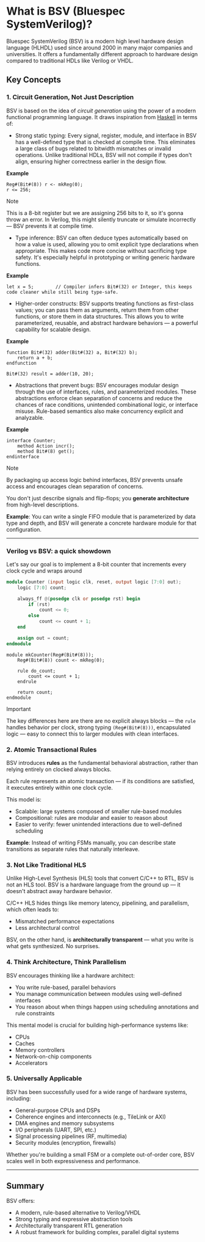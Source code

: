 # What is BSV (Bluespec SystemVerilog)?

Bluespec SystemVerilog (BSV) is a modern high level hardware design language (HLHDL) used since around 2000 in many major companies and universities. It offers a fundamentally different approach to hardware design compared to traditional HDLs like Verilog or VHDL.

## Key Concepts

### 1. Circuit Generation, Not Just Description

BSV is based on the idea of *circuit generation* using the power of a modern functional programming language. It draws inspiration from [Haskell](https://en.wikipedia.org/wiki/Haskell) in terms of:
- Strong static typing: Every signal, register, module, and interface in BSV has a well-defined type that is checked at compile time. This eliminates a large class of bugs related to bitwidth mismatches or invalid operations. Unlike traditional HDLs, BSV will not compile if types don't align, ensuring higher correctness earlier in the design flow.

**Example**

```bsv
Reg#(Bit#(8)) r <- mkReg(0);
r <= 256;
```
> [!NOTE]
> This is a 8-bit register but we are assigning 256 bits to it, so it's gonna throw an error. In Verilog, this might silently truncate or simulate incorrectly — BSV prevents it at compile time.

- Type inference: BSV can often deduce types automatically based on how a value is used, allowing you to omit explicit type declarations when appropriate. This makes code more concise without sacrificing type safety. It's especially helpful in prototyping or writing generic hardware functions.

**Example**
```bsv
let x = 5;        // Compiler infers Bit#(32) or Integer, this keeps code cleaner while still being type-safe.
```

- Higher-order constructs: BSV supports treating functions as first-class values; you can pass them as arguments, return them from other functions, or store them in data structures. This allows you to write parameterized, reusable, and abstract hardware behaviors — a powerful capability for scalable design.

**Example**
```bsv
function Bit#(32) adder(Bit#(32) a, Bit#(32) b);
    return a + b;
endfunction

Bit#(32) result = adder(10, 20);
```

- Abstractions that prevent bugs: BSV encourages modular design through the use of interfaces, rules, and parameterized modules. These abstractions enforce clean separation of concerns and reduce the chances of race conditions, unintended combinational logic, or interface misuse. Rule-based semantics also make concurrency explicit and analyzable.

**Example**
```bsv
interface Counter;
    method Action incr();
    method Bit#(8) get();
endinterface
```

> [!NOTE]
> By packaging up access logic behind interfaces, BSV prevents unsafe access and encourages clean separation of concerns.

You don't just describe signals and flip-flops; you **generate architecture** from high-level descriptions.

**Example**: You can write a single FIFO module that is parameterized by data type and depth, and BSV will generate a concrete hardware module for that configuration.

---

### Verilog vs BSV: a quick showdown

Let's say our goal is to implement a 8-bit counter that increments every clock cycle and wraps around

```verilog
module Counter (input logic clk, reset, output logic [7:0] out);
    logic [7:0] count;

    always_ff @(posedge clk or posedge rst) begin
        if (rst)
            count <= 0;
        else
            count <= count + 1;
    end

    assign out = count;
endmodule
```

```bsv
module mkCounter(Reg#(Bit#(8)));
    Reg#(Bit#(8)) count <- mkReg(0);

    rule do_count;
        count <= count + 1;
    endrule

    return count;
endmodule
```

> [!IMPORTANT]
> The key differences here are there are no explicit always blocks — the `rule` handles behavior per clock, strong typing `(Reg#(Bit#(8)))`, encapsulated logic — easy to connect this to larger modules with clean interfaces. 

### 2. Atomic Transactional Rules

BSV introduces **rules** as the fundamental behavioral abstraction, rather than relying entirely on clocked always blocks.

Each rule represents an atomic transaction — if its conditions are satisfied, it executes entirely within one clock cycle.

This model is:
- Scalable: large systems composed of smaller rule-based modules
- Compositional: rules are modular and easier to reason about
- Easier to verify: fewer unintended interactions due to well-defined scheduling

**Example**: Instead of writing FSMs manually, you can describe state transitions as separate rules that naturally interleave.

### 3. Not Like Traditional HLS

Unlike High-Level Synthesis (HLS) tools that convert C/C++ to RTL, BSV is not an HLS tool. BSV is a hardware language from the ground up — it doesn't abstract away hardware behavior.

C/C++ HLS hides things like memory latency, pipelining, and parallelism, which often leads to:
- Mismatched performance expectations
- Less architectural control

BSV, on the other hand, is **architecturally transparent** — what you write is what gets synthesized. No surprises.

### 4. Think Architecture, Think Parallelism

BSV encourages thinking like a hardware architect:
- You write rule-based, parallel behaviors
- You manage communication between modules using well-defined interfaces
- You reason about when things happen using scheduling annotations and rule constraints

This mental model is crucial for building high-performance systems like:
- CPUs
- Caches
- Memory controllers
- Network-on-chip components
- Accelerators

### 5. Universally Applicable

BSV has been successfully used for a wide range of hardware systems, including:
- General-purpose CPUs and DSPs
- Coherence engines and interconnects (e.g., TileLink or AXI)
- DMA engines and memory subsystems
- I/O peripherals (UART, SPI, etc.)
- Signal processing pipelines (RF, multimedia)
- Security modules (encryption, firewalls)

Whether you're building a small FSM or a complete out-of-order core, BSV scales well in both expressiveness and performance.

---

## Summary

BSV offers:
- A modern, rule-based alternative to Verilog/VHDL
- Strong typing and expressive abstraction tools
- Architecturally transparent RTL generation
- A robust framework for building complex, parallel digital systems